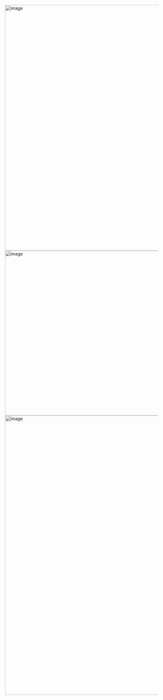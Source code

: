 <img width="809" alt="image" src="https://github.com/DanielaOrd97/ProgramacionWeb1/assets/98971512/17d9bb2c-3c8c-4e59-b83c-20f3a2d9f0ea">
<img width="543" alt="image" src="https://github.com/DanielaOrd97/ProgramacionWeb1/assets/98971512/1aef1c42-d1a3-439d-a719-99a78c2019d0">


<img width="920" alt="image" src="https://github.com/DanielaOrd97/ProgramacionWeb1/assets/98971512/718e6708-c381-4690-9aa5-a8ec338db535">
